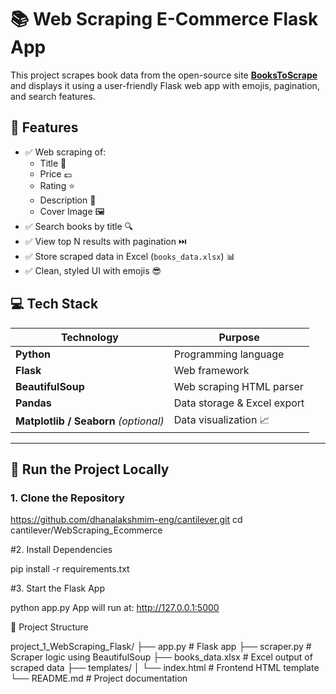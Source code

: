 # 📚 Web Scraping E-Commerce Flask App

This project scrapes book data from the open-source site **[BooksToScrape](https://books.toscrape.com/)** and displays it using a user-friendly Flask web app with emojis, pagination, and search features.


## 🌟 Features

- ✅ Web scraping of:
  - Title 📖
  - Price 💷
  - Rating ⭐
  - Description 📝
  - Cover Image 🖼️
- ✅ Search books by title 🔍
- ✅ View top N results with pagination ⏭️
- ✅ Store scraped data in Excel (`books_data.xlsx`) 📊
- ✅ Clean, styled UI with emojis 😎


## 💻 Tech Stack

| Technology    | Purpose                         |
|---------------|----------------------------------|
| **Python**    | Programming language             |
| **Flask**     | Web framework                    |
| **BeautifulSoup** | Web scraping HTML parser   |
| **Pandas**    | Data storage & Excel export      |
| **Matplotlib / Seaborn** *(optional)* | Data visualization 📈 |

---

## 🚀 Run the Project Locally

### 1. Clone the Repository

https://github.com/dhanalakshmim-eng/cantilever.git
cd cantilever/WebScraping_Ecommerce

#2. Install Dependencies


pip install -r requirements.txt

#3. Start the Flask App

python app.py
App will run at: http://127.0.0.1:5000

📁 Project Structure


project_1_WebScraping_Flask/
├── app.py                  # Flask app
├── scraper.py              # Scraper logic using BeautifulSoup
├── books_data.xlsx         # Excel output of scraped data
├── templates/
│   └── index.html          # Frontend HTML template
└── README.md               # Project documentation

